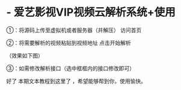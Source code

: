 # -                               爱艺影视VIP视频云解析系统+使用
①：将源码上传至虚拟机或者服务器（并解压）
访问首页



②：将需要解析的视频粘贴到视频地址  点击开始解析

（效果如下图）





③：如需修改解析接口（选中框框内的接口修改即可）












好了 本期文本教程到这里了 ，希望能够帮到你，使用愉快。
